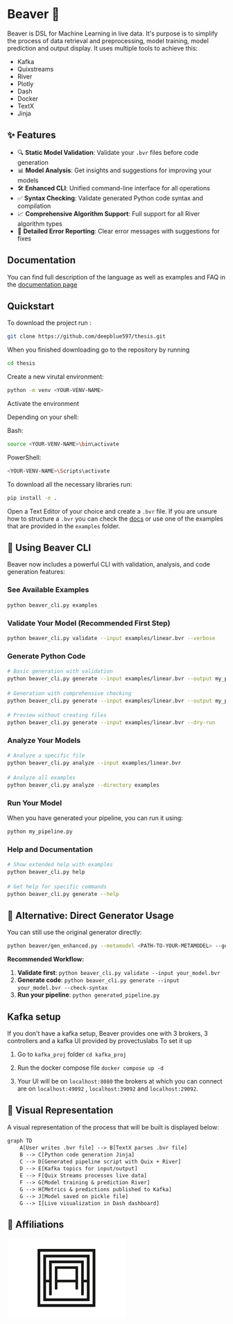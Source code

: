 # Beaver 🦫

Beaver is DSL for Machine Learning in live data. It's purpose is to simplify the process of data retrieval and preprocessing, model training, model prediction and output display. It uses multiple tools to achieve this:

- Kafka
- Quixstreams
- River
- Plotly
- Dash
- Docker
- TextX
- Jinja

## ✨ Features

- 🔍 **Static Model Validation**: Validate your `.bvr` files before code generation
- 📊 **Model Analysis**: Get insights and suggestions for improving your models
- 🛠️ **Enhanced CLI**: Unified command-line interface for all operations
- ✅ **Syntax Checking**: Validate generated Python code syntax and compilation
- 📈 **Comprehensive Algorithm Support**: Full support for all River algorithm types
- 🔧 **Detailed Error Reporting**: Clear error messages with suggestions for fixes

## Documentation

You can find full description of the language as well as examples and FAQ in the [documentation page](https://deepblue597.github.io/beaver-doc/)

## Quickstart

To download the project run :

```bash
git clone https://github.com/deepblue597/thesis.git
```

When you finished downloading go to the repository by running

```bash
cd thesis
```

Create a new virutal environment:

```bash
python -m venv <YOUR-VENV-NAME>
```

Activate the environment

Depending on your shell:

Bash:

```bash
source <YOUR-VENV-NAME>\bin\activate
```

PowerShell:

```bash
<YOUR-VENV-NAME>\Scripts\activate
```

To download all the necessary libraries run:

```bash
pip install -e .
```

Open a Text Editor of your choice and create a `.bvr` file.
If you are unsure how to structure a `.bvr` you can check the [docs](https://deepblue597.github.io/beaver-doc/) or use one of the examples that are provided in the `examples` folder.

## 🚀 Using Beaver CLI

Beaver now includes a powerful CLI with validation, analysis, and code generation features:

### See Available Examples

```bash
python beaver_cli.py examples
```

### Validate Your Model (Recommended First Step)

```bash
python beaver_cli.py validate --input examples/linear.bvr --verbose
```

### Generate Python Code

```bash
# Basic generation with validation
python beaver_cli.py generate --input examples/linear.bvr --output my_pipeline.py

# Generation with comprehensive checking
python beaver_cli.py generate --input examples/linear.bvr --output my_pipeline.py --check-syntax --verbose

# Preview without creating files
python beaver_cli.py generate --input examples/linear.bvr --dry-run
```

### Analyze Your Models

```bash
# Analyze a specific file
python beaver_cli.py analyze --input examples/linear.bvr

# Analyze all examples
python beaver_cli.py analyze --directory examples
```

### Run Your Model

When you have generated your pipeline, you can run it using:

```bash
python my_pipeline.py
```

### Help and Documentation

```bash
# Show extended help with examples
python beaver_cli.py help

# Get help for specific commands
python beaver_cli.py generate --help
```

## 🔧 Alternative: Direct Generator Usage

You can still use the original generator directly:

```bash
python beaver/gen_enhanced.py --metamodel <PATH-TO-YOUR-METAMODEL> --generated_file_name <PATH-TO-THE-GENERATED-FILE> --check-syntax --verbose
```

**Recommended Workflow:**

1. **Validate first**: `python beaver_cli.py validate --input your_model.bvr`
2. **Generate code**: `python beaver_cli.py generate --input your_model.bvr --check-syntax`
3. **Run your pipeline**: `python generated_pipeline.py`

## Kafka setup

If you don't have a kafka setup, Beaver provides one with 3 brokers, 3 controllers and a kafka UI provided by provectuslabs
To set it up

1. Go to `kafka_proj` folder `cd kafka_proj`

2. Run the docker compose file `docker compose up -d`

3. Your UI will be on `localhost:8080` the brokers at which you can connect are on `localhost:49092` , `localhost:39092` and `localhost:29092`.

## :eyes: Visual Representation

A visual representation of the process that will be built is displayed below:

```mermaid
graph TD
    A[User writes .bvr file] --> B[TextX parses .bvr file]
    B --> C[Python code generation Jinja]
    C --> D[Generated pipeline script with Quix + River]
    D --> E[Kafka topics for input/output]
    E --> F[Quix Streams processes live data]
    F --> G[Model training & prediction River]
    G --> H[Metrics & predictions published to Kafka]
    G --> J[Model saved on pickle file]
    G --> I[Live visualization in Dash dashboard]
```

## 🤝 Affiliations

![auth_logo](logos/auth_logo.png)
